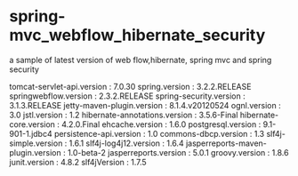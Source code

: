 spring-mvc_webflow_hibernate_security
=====================================

a sample of latest version of web flow,hibernate, spring mvc and spring security 

tomcat-servlet-api.version : 7.0.30
spring.version : 3.2.2.RELEASE
springwebflow.version : 2.3.2.RELEASE
spring-security.version : 3.1.3.RELEASE
jetty-maven-plugin.version : 8.1.4.v20120524
ognl.version : 3.0
jstl.version : 1.2
hibernate-annotations.version : 3.5.6-Final
hibernate-core.version : 4.2.0.Final
ehcache.version : 1.6.0
postgresql.version : 9.1-901-1.jdbc4
persistence-api.version : 1.0
commons-dbcp.version : 1.3
slf4j-simple.version : 1.6.1
slf4j-log4j12.version : 1.6.4
jasperreports-maven-plugin.version : 1.0-beta-2
jasperreports.version : 5.0.1
groovy.version : 1.8.6
junit.version : 4.8.2
slf4jVersion : 1.7.5


